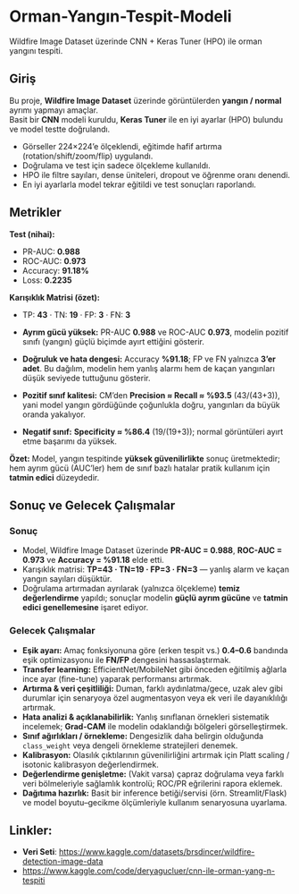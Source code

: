 # Orman-Yangın-Tespit-Modeli
Wildfire Image Dataset üzerinde CNN + Keras Tuner (HPO) ile orman yangını tespiti.

## Giriş

Bu proje, **Wildfire Image Dataset** üzerinde görüntülerden **yangın / normal** ayrımı yapmayı amaçlar.  
Basit bir **CNN** modeli kuruldu, **Keras Tuner** ile en iyi ayarlar (HPO) bulundu ve model testte doğrulandı.

- Görseller 224×224’e ölçeklendi, eğitimde hafif artırma (rotation/shift/zoom/flip) uygulandı.
- Doğrulama ve test için sadece ölçekleme kullanıldı.
- HPO ile filtre sayıları, dense üniteleri, dropout ve öğrenme oranı denendi.
- En iyi ayarlarla model tekrar eğitildi ve test sonuçları raporlandı.


## Metrikler
**Test (nihai):**
- PR-AUC: **0.988**  
- ROC-AUC: **0.973**     
- Accuracy: **91.18%**
- Loss: **0.2235**

**Karışıklık Matrisi (özet):**
- TP: **43** · TN: **19** · FP: **3** · FN: **3**

- **Ayrım gücü yüksek:** PR-AUC **0.988** ve ROC-AUC **0.973**, modelin pozitif sınıfı (yangın) güçlü biçimde ayırt ettiğini gösterir.  
- **Doğruluk ve hata dengesi:** Accuracy **%91.18**; FP ve FN yalnızca **3’er adet**. Bu dağılım, modelin hem yanlış alarmı hem de kaçan yangınları düşük seviyede tuttuğunu gösterir.  
- **Pozitif sınıf kalitesi:** CM’den **Precision ≈ Recall ≈ %93.5** (43/(43+3)), yani model yangın gördüğünde çoğunlukla doğru, yangınları da büyük oranda yakalıyor.  
- **Negatif sınıf:** **Specificity ≈ %86.4** (19/(19+3)); normal görüntüleri ayırt etme başarımı da yüksek.

**Özet:** Model, yangın tespitinde **yüksek güvenilirlikte** sonuç üretmektedir; hem ayrım gücü (AUC’ler) hem de sınıf bazlı hatalar pratik kullanım için **tatmin edici** düzeydedir.


## Sonuç ve Gelecek Çalışmalar
### Sonuç
- Model, Wildfire Image Dataset üzerinde **PR-AUC = 0.988**, **ROC-AUC = 0.973** ve **Accuracy = %91.18** elde etti.
- Karışıklık matrisi: **TP=43 · TN=19 · FP=3 · FN=3** — yanlış alarm ve kaçan yangın sayıları düşüktür.
- Doğrulama artırmadan ayrılarak (yalnızca ölçekleme) **temiz değerlendirme** yapıldı; sonuçlar modelin **güçlü ayrım gücüne** ve **tatmin edici genellemesine** işaret ediyor.


### Gelecek Çalışmalar
- **Eşik ayarı:** Amaç fonksiyonuna göre (erken tespit vs.) **0.4–0.6** bandında eşik optimizasyonu ile **FN/FP** dengesini hassaslaştırmak.
- **Transfer learning:** EfficientNet/MobileNet gibi önceden eğitilmiş ağlarla ince ayar (fine-tune) yaparak performansı artırmak.
- **Artırma & veri çeşitliliği:** Duman, farklı aydınlatma/gece, uzak alev gibi durumlar için senaryoya özel augmentasyon veya ek veri ile dayanıklılığı artırmak.
- **Hata analizi & açıklanabilirlik:** Yanlış sınıflanan örnekleri sistematik incelemek; **Grad-CAM** ile modelin odaklandığı bölgeleri görselleştirmek.
- **Sınıf ağırlıkları / örnekleme:** Dengesizlik daha belirgin olduğunda `class_weight` veya dengeli örnekleme stratejileri denemek.
- **Kalibrasyon:** Olasılık çıktılarının güvenilirliğini artırmak için Platt scaling / isotonic kalibrasyon değerlendirmek.
- **Değerlendirme genişletme:** (Vakit varsa) çapraz doğrulama veya farklı veri bölmeleriyle sağlamlık kontrolü; ROC/PR eğrilerini rapora eklemek.
- **Dağıtıma hazırlık:** Basit bir inference betiği/servisi (örn. Streamlit/Flask) ve model boyutu–gecikme ölçümleriyle kullanım senaryosuna uyarlama.
## Linkler:
  - **Veri Seti**: <https://www.kaggle.com/datasets/brsdincer/wildfire-detection-image-data>
  - <https://www.kaggle.com/code/deryagucluer/cnn-ile-orman-yang-n-tespiti>
